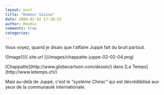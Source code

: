 ```yaml
---
layout: post
title: "Humour Suisse"
date: 2004-02-02 17:38:53
author: Hoedic
comments: true
categories: 
---
```



Vous voyez, quand je disais que l'affaire Juppé fait du bruit partout.

![Image]({{ site.url }}/images/chappatte-juppe-02-02-04.png)
<div class="photoattrib">[Chappatte](http://www.globecartoon.com/dessin/) dans [Le Temps](http://www.letemps.ch/)</div>



Mais au-delà de Juppé, c'est le *"système Chirac"* qui est décrédibilisé aux yeux de la communauté internationale.